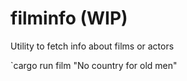 # filminfo (WIP)

Utility to fetch info about films or actors

`cargo run film "No country for old men"

